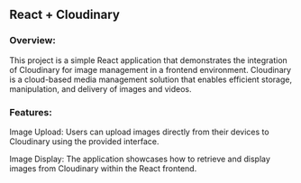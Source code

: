 ## React + Cloudinary

### Overview:
 This project is a simple React application that demonstrates the integration of Cloudinary for image management in a frontend environment. Cloudinary is a cloud-based media management solution that enables efficient storage, manipulation, and delivery of images and videos.
### Features:

Image Upload: Users can upload images directly from their devices to Cloudinary using the provided interface.

Image Display: The application showcases how to retrieve and display images from Cloudinary within the React frontend.
